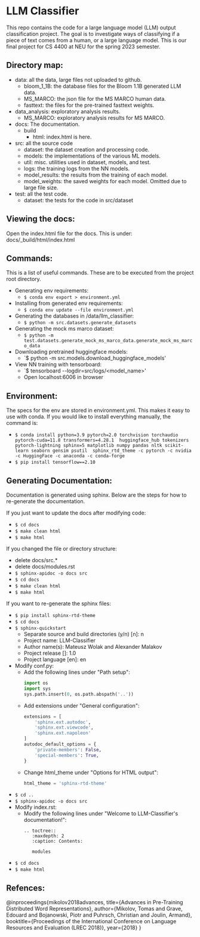 # LLM Classifier
This repo contains the code for a large language model (LLM) output classification project. The goal is to investigate ways of classifying if a piece of text comes from a human, or a large language model. This is our final project for CS 4400 at NEU for the spring 2023 semester.

## Directory map:
- data: all the data, large files not uploaded to github.
  - bloom_1_1B: the database files for the Bloom 1.1B generated LLM data.
  - MS_MARCO: the json file for the MS MARCO human data.
  - fasttext: the files for the pre-trained fasttext weights.
- data_analysis: exploratory analysis results.
  - MS_MARCO: exploratory analysis results for MS MARCO.
- docs: The documentation.
  - build
    - html: index.html is here.
- src: all the source code
  - dataset: the dataset creation and processing code.
  - models: the implementations of the various ML models.
  - util: misc. utilities used in dataset, models, and test.
  - logs: the training logs from the NN models.
  - model_results: the results from the training of each model.
  - model_weights: the saved weights for each model. Omitted due to large file size.
- test: all the test code.
  - dataset: the tests for the code in src/dataset
  
## Viewing the docs:
Open the index.html file for the docs. This is under: docs/_build/html/index.html

## Commands:
This is a list of useful commands. These are to be executed from the project root directory.
- Generating env requirements:
  - `$ conda env export > environment.yml`
- Installing from generated env requirements:
  - `$ conda env update --file environment.yml`
- Generating the databases in /data/llm_classifier:
  - `$ python -m src.datasets.generate_datasets`
- Generating the mock ms marco dataset:
  - `$ python -m test.datasets.generate_mock_ms_marco_data.generate_mock_ms_marco_data`
- Downloading pretrained huggingface models:
  - `$ python -m src.models.download_huggingface_models'
- View NN training with tensorboard:
  - `$ tensorboard --logdir=src/logs/<model_name>'
  - Open localhost:6006 in browser

## Environment:
The specs for the env are stored in environment.yml. This makes it easy to use with conda. If you would like to install
everything manually, the command is:
- `$ conda install python=3.9 pytorch=2.0 torchvision torchaudio pytorch-cuda=11.8 transformers=4.28.1 
  huggingface_hub tokenizers pytorch-lightning sphinx=5 matplotlib numpy pandas nltk scikit-learn seaborn gensim psutil 
  sphinx_rtd_theme -c pytorch -c nvidia -c HuggingFace -c anaconda -c conda-forge`
- `$ pip install tensorflow==2.10`
  
## Generating Documentation:
Documentation is generated using sphinx. Below are the steps for how to re-generate the documentation.

If you just want to update the docs after modifying code:
- `$ cd docs`
- `$ make clean html`
- `$ make html`

If you changed the file or directory structure:
- delete docs/src.*
- delete docs/modules.rst  
- `$ sphinx-apidoc -o docs src`
- `$ cd docs`
- `$ make clean html`
- `$ make html`

If you want to re-generate the sphinx files:
- `$ pip install sphinx-rtd-theme`
- `$ cd docs`
- `$ sphinx-quickstart`
  - Separate source and build directories (y/n) [n]: n
  - Project name: LLM-Classifier
  - Author name(s): Mateusz Wolak and Alexander Malakov
  - Project release []: 1.0
  - Project language [en]: en
- Modify conf.py:
  - Add the following lines under "Path setup":
    ```python
    import os
    import sys
    sys.path.insert(0, os.path.abspath('..'))
    ```
  - Add extensions under "General configuration":
    ```python
    extensions = [
        'sphinx.ext.autodoc',
        'sphinx.ext.viewcode',
        'sphinx.ext.napoleon'
    ]
    autodoc_default_options = {
        'private-members': False,
        'special-members': True,
    }
    ```
  - Change html_theme under "Options for HTML output":
    ```python
    html_theme = 'sphinx-rtd-theme'
    ```
- `$ cd ..`    
- `$ sphinx-apidoc -o docs src`
- Modify index.rst:
  - Modify the following lines under "Welcome to LLM-Classifier's documentation!":
    ```text
    .. toctree::
       :maxdepth: 2
       :caption: Contents:

       modules
    ```
- `$ cd docs`
- `$ make html`



## Refences:
@inproceedings{mikolov2018advances,
  title={Advances in Pre-Training Distributed Word Representations},
  author={Mikolov, Tomas and Grave, Edouard and Bojanowski, Piotr and Puhrsch, Christian and Joulin, Armand},
  booktitle={Proceedings of the International Conference on Language Resources and Evaluation (LREC 2018)},
  year={2018}
}
